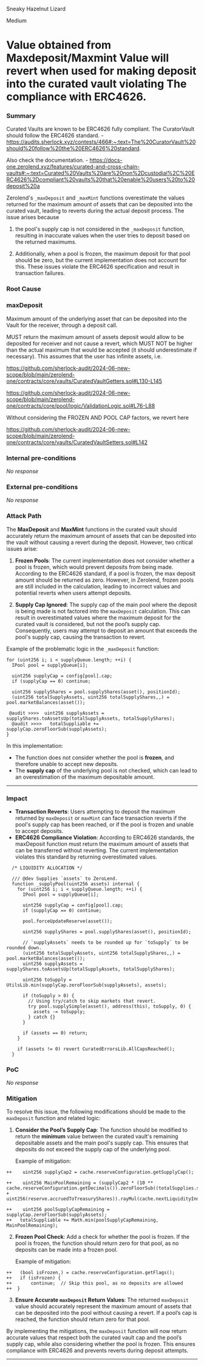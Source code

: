 Sneaky Hazelnut Lizard

Medium

# Value obtained from Maxdeposit/Maxmint Value will revert when used for making deposit into the curated vault violating The compliance with ERC4626.

### Summary

Curated Vaults are known to be ERC4626 fully compliant. 
The CuratorVault should follow the ERC4626 standard. -
https://audits.sherlock.xyz/contests/466#:~:text=The%20CuratorVault%20should%20follow%20the%20ERC4626%20standard.

Also check the documentation. - https://docs-one.zerolend.xyz/features/curated-and-cross-chain-vaults#:~:text=Curated%20Vaults%20are%20non%2Dcustodial%2C%20ERC4626%2Dcompliant%20vaults%20that%20enable%20users%20to%20deposit%20a

Zerolend's `_maxDeposit` and `_maxMint` functions overestimate the values returned for the maximum amount of assets that can be deposited into the curated vault, leading to reverts during the actual deposit process. The issue arises because 

1. the pool's supply cap is not considered in the `_maxDeposit` function, resulting in inaccurate values when the user tries to deposit based on the returned maximums. 

2.  Additionally, when a pool is frozen, the maximum deposit for that pool should be zero, but the current implementation does not account for this. These issues violate the ERC4626 specification and result in transaction failures.

### Root Cause

### **maxDeposit**
Maximum amount of the underlying asset that can be deposited into the Vault for the receiver, through a deposit call.

MUST return the maximum amount of assets deposit would allow to be deposited for receiver and not cause a revert, which MUST NOT be higher than the actual maximum that would be accepted (it should underestimate if necessary). This assumes that the user has infinite assets, i.e.


https://github.com/sherlock-audit/2024-06-new-scope/blob/main/zerolend-one/contracts/core/vaults/CuratedVaultGetters.sol#L130-L145

https://github.com/sherlock-audit/2024-06-new-scope/blob/main/zerolend-one/contracts/core/pool/logic/ValidationLogic.sol#L76-L88

Without considering the FROZEN AND POOL CAP factors, we revert here

https://github.com/sherlock-audit/2024-06-new-scope/blob/main/zerolend-one/contracts/core/vaults/CuratedVaultSetters.sol#L142
 

### Internal pre-conditions

_No response_

### External pre-conditions

_No response_

### Attack Path

The **MaxDeposit** and **MaxMint** functions in the curated vault should accurately return the maximum amount of assets that can be deposited into the vault without causing a revert during the deposit. However, two critical issues arise:

1. **Frozen Pools**: The current implementation does not consider whether a pool is frozen, which would prevent deposits from being made. According to the ERC4626 standard, if a pool is frozen, the max deposit amount should be returned as zero. However, in Zerolend, frozen pools are still included in the calculation, leading to incorrect values and potential reverts when users attempt deposits.

2. **Supply Cap Ignored**: The supply cap of the main pool where the deposit is being made is not factored into the `maxDeposit` calculation. This can result in overestimated values where the maximum deposit for the curated vault is considered, but not the pool’s supply cap. Consequently, users may attempt to deposit an amount that exceeds the pool's supply cap, causing the transaction to revert.

Example of the problematic logic in the `_maxDeposit` function:

```solidity
for (uint256 i; i < supplyQueue.length; ++i) {
  IPool pool = supplyQueue[i];

  uint256 supplyCap = config[pool].cap;
  if (supplyCap == 0) continue;

  uint256 supplyShares = pool.supplyShares(asset(), positionId);
  (uint256 totalSupplyAssets, uint256 totalSupplyShares,,) = pool.marketBalances(asset());

 @audit >>>>  uint256 supplyAssets = supplyShares.toAssetsUp(totalSupplyAssets, totalSupplyShares);
  @audit >>>>   totalSuppliable += supplyCap.zeroFloorSub(supplyAssets);
}
```

In this implementation:
- The function does not consider whether the pool is **frozen**, and therefore unable to accept new deposits.
- The **supply cap** of the underlying pool is not checked, which can lead to an overestimation of the maximum depositable amount.

---

### Impact

- **Transaction Reverts**: Users attempting to deposit the maximum returned by `maxDeposit` or `maxMint` can face transaction reverts if the pool's supply cap has been reached, or if the pool is frozen and unable to accept deposits.
- **ERC4626 Compliance Violation**: According to ERC4626 standards, the maxDeposit function must return the maximum amount of assets that can be transferred without reverting. The current implementation violates this standard by returning overestimated values.

```solidity
  /* LIQUIDITY ALLOCATION */

  /// @dev Supplies `assets` to ZeroLend.
  function _supplyPool(uint256 assets) internal {
    for (uint256 i; i < supplyQueue.length; ++i) {
      IPool pool = supplyQueue[i];

      uint256 supplyCap = config[pool].cap;
      if (supplyCap == 0) continue;

      pool.forceUpdateReserve(asset());

      uint256 supplyShares = pool.supplyShares(asset(), positionId);

      // `supplyAssets` needs to be rounded up for `toSupply` to be rounded down.
      (uint256 totalSupplyAssets, uint256 totalSupplyShares,,) = pool.marketBalances(asset());
      uint256 supplyAssets = supplyShares.toAssetsUp(totalSupplyAssets, totalSupplyShares);

      uint256 toSupply = UtilsLib.min(supplyCap.zeroFloorSub(supplyAssets), assets);

      if (toSupply > 0) {
        // Using try/catch to skip markets that revert.
        try pool.supplySimple(asset(), address(this), toSupply, 0) {
          assets -= toSupply;
        } catch {}
      }

      if (assets == 0) return;
    }

    if (assets != 0) revert CuratedErrorsLib.AllCapsReached();
  }
```

### PoC

_No response_

### Mitigation

To resolve this issue, the following modifications should be made to the `maxDeposit` function and related logic:

1. **Consider the Pool’s Supply Cap**: The function should be modified to return the **minimum** value between the curated vault's remaining depositable assets and the main pool's supply cap. This ensures that deposits do not exceed the supply cap of the underlying pool.

   Example of mitigation:

 ```solidity
++    uint256 supplyCap2 = cache.reserveConfiguration.getSupplyCap();

++    uint256 MainPoolRemaining = (supplyCap2 * (10 ** cache.reserveConfiguration.getDecimals()).zeroFloorSub((totalSupplies.supplyShares + uint256(reserve.accruedToTreasuryShares)).rayMul(cache.nextLiquidityIndex))
   
++    uint256 poolSupplyCapRemaining = supplyCap.zeroFloorSub(supplyAssets);
++   totalSuppliable += Math.min(poolSupplyCapRemaining, MainPoolRemaining);
  ```

2. **Frozen Pool Check**: Add a check for whether the pool is frozen. If the pool is frozen, the function should return zero for that pool, as no deposits can be made into a frozen pool.

   Example of mitigation:
 
```solidity
++   (bool isFrozen,) = cache.reserveConfiguration.getFlags();
++   if (isFrozen) {
++       continue;  // Skip this pool, as no deposits are allowed
++  }
   ```

3. **Ensure Accurate `maxDeposit` Return Values**: The returned `maxDeposit` value should accurately represent the maximum amount of assets that can be deposited into the pool without causing a revert. If a pool’s cap is reached, the function should return zero for that pool.

By implementing the mitigations, the `maxDeposit` function will now return accurate values that respect both the curated vault cap and the pool’s supply cap, while also considering whether the pool is frozen. This ensures compliance with ERC4626 and prevents reverts during deposit attempts.

---